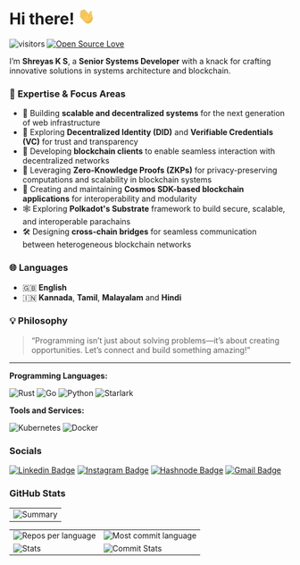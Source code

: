 Hi there! <img src="https://raw.githubusercontent.com/shreyasbhat0/shreyasbhat0/main/wave.gif" width="30px" height="30px" />
========================

 ![visitors](https://visitor-badge.laobi.icu/badge?page_id=shreyasbhat0.shreyasbhat0)
[![Open Source Love](https://badges.frapsoft.com/os/v1/open-source.svg?v=102)](https://github.com/ellerbrock/open-source-badge/)


I’m **Shreyas K S**, a **Senior Systems Developer** with a knack for crafting innovative solutions in systems architecture and blockchain.  

### 🌟 **Expertise & Focus Areas**
- 🚀 Building **scalable and decentralized systems** for the next generation of web infrastructure  
- 🔐 Exploring **Decentralized Identity (DID)** and **Verifiable Credentials (VC)** for trust and transparency  
- 📡 Developing **blockchain clients** to enable seamless interaction with decentralized networks  
- 🧩 Leveraging **Zero-Knowledge Proofs (ZKPs)** for privacy-preserving computations and scalability in blockchain systems  
- 🌌 Creating and maintaining **Cosmos SDK-based blockchain applications** for interoperability and modularity  
- 🕸️ Exploring **Polkadot's Substrate** framework to build secure, scalable, and interoperable parachains  
- 🛠️ Designing **cross-chain bridges** for seamless communication between heterogeneous blockchain networks  


### 🌐  **Languages**
- 🇬🇧 **English**  
- 🇮🇳 **Kannada**, **Tamil**, **Malayalam** and **Hindi**

### 💡 **Philosophy**  
> “Programming isn’t just about solving problems—it’s about creating opportunities. Let’s connect and build something amazing!”

--- 

**Programming Languages:**

![Rust](https://img.shields.io/badge/Code-Rust-informational?style=flat&logo=rust&logoColor=white&color=6aa6f8)
![Go](https://img.shields.io/badge/Code-Go-informational?style=flat&logo=go&logoColor=white&color=6aa6f8)
![Python](https://img.shields.io/badge/Code-Python-informational?style=flat&logo=python&logoColor=white&color=6aa6f8)
![Starlark](https://img.shields.io/badge/Code-Starlark-informational?style=flat&logo=starlark&logoColor=white&color=6aa6f8)


**Tools and Services:**

![Kubernetes](https://img.shields.io/badge/Tools-Kubernetes-informational?style=flat&logo=kubernetes&logoColor=white&color=6aa6f8)
![Docker](https://img.shields.io/badge/Tools-Docker-informational?style=flat&logo=docker&logoColor=white&color=6aa6f8)



### Socials
[![Linkedin Badge](https://img.shields.io/badge/-shreyas_ks-blue?style=flat-square&logo=Linkedin&logoColor=white&link=https://www.linkedin.com/in/anirudhemmadi/)](https://www.linkedin.com/in/shreyas-ks/)
[![Instagram Badge](https://img.shields.io/badge/-shreyas_s_bha-purple?style=flat-square&logo=instagram&logoColor=white&link=https://instagram.com/kanna6501/)](https://instagram.com/shreyas_s_bhat)
[![Hashnode Badge](https://img.shields.io/badge/-@themissingsemicolon-03a57a?style=flat-square&labelColor=000000&logo=Medium&link=https://medium.com/@aemmadi/)](https://hashnode.com/@themissingsemicolon)
[![Gmail Badge](https://img.shields.io/badge/-ks.shreyas0@gmail.com-c14438?style=flat-square&logo=Gmail&logoColor=white&link=mailto:kanna6501@gmail.com)](mailto:ks.shreyas0@gmail.com)


### GitHub Stats

<table>
  <tr>
    <td><img src="http://github-profile-summary-cards.vercel.app/api/cards/profile-details?username=shreyasbhat0&theme=radical" alt="Summary"></td>
  </tr>
</table>

<table>
  <tr>
    <td><img src="http://github-profile-summary-cards.vercel.app/api/cards/repos-per-language?username=shreyasbhat0&theme=radical" alt="Repos per language"></td>
    <td><img src="http://github-profile-summary-cards.vercel.app/api/cards/most-commit-language?username=shreyasbhat0&theme=radical" alt="Most commit language"></td>
  </tr>
  <tr>
    <td><img src="http://github-profile-summary-cards.vercel.app/api/cards/stats?username=shreyasbhat0&theme=radical" alt="Stats"></td>
    <td><img src="http://github-profile-summary-cards.vercel.app/api/cards/productive-time?username=shreyasbhat0&theme=radical&utcOffset=8" alt="Commit Stats"></td>
  </tr>
</table>
